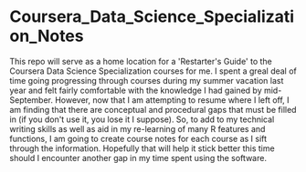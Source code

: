 # Coursera_Data_Science_Specialization_Notes

This repo will serve as a home location for a 'Restarter's Guide' to the Coursera Data Science Specialization courses for me. I spent a greal deal of time going progressing through courses during my summer vacation last year and felt fairly comfortable with the knowledge I had gained by mid-September. However, now that I am attempting to resume where I left off, I am finding that there are conceptual and procedural gaps that must be filled in (if you don't use it, you lose it I suppose). So, to add to my technical writing skills as well as aid in my re-learning of many R features and functions, I am going to create course notes for each course as I sift through the information. Hopefully that will help it stick better this time should I encounter another gap in my time spent using the software.